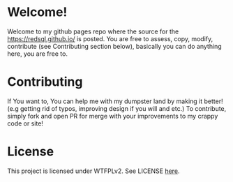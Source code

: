 # Welcome!
Welcome to my github pages repo where the source for the https://redsql.github.io/ is posted. You are free to assess, copy, modify, contribute (see Contributing section below), basically you can do anything here, you are free to.

# Contributing
If You want to, You can help me with my dumpster land by making it better! (e.g getting rid of typos, improving design if you will and etc.) To contribute, simply fork and open PR for merge with your improvements to my crappy code or site!

# License
This project is licensed under WTFPLv2. See LICENSE [here](https://github.com/RedSQL/redsql.github.io/blob/master/LICENSE).
